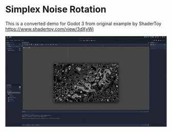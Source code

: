 # Simplex Noise Rotation

This is a converted demo for Godot 3 from original example by ShaderToy https://www.shadertoy.com/view/3dXyWj

![Noise](./thumb/noise.gif "Noise in Godot 3")
